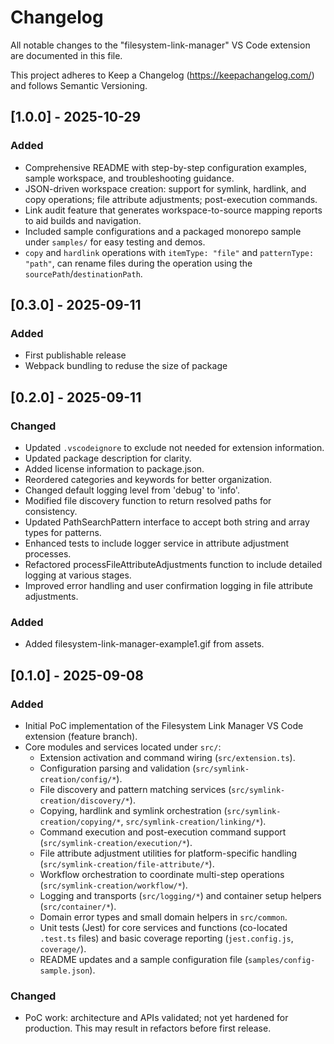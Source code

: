 # Changelog

All notable changes to the "filesystem-link-manager" VS Code extension are documented in this file.

This project adheres to Keep a Changelog (https://keepachangelog.com/) and follows Semantic Versioning.

## [1.0.0] - 2025-10-29

### Added
- Comprehensive README with step-by-step configuration examples, sample workspace, and troubleshooting guidance.
- JSON-driven workspace creation: support for symlink, hardlink, and copy operations; file attribute adjustments; post-execution commands.
- Link audit feature that generates workspace-to-source mapping reports to aid builds and navigation.
- Included sample configurations and a packaged monorepo sample under `samples/` for easy testing and demos.
- `copy` and `hardlink` operations with `itemType: "file"` and `patternType: "path"`, can rename files during the operation using the `sourcePath`/`destinationPath`.

## [0.3.0] - 2025-09-11

### Added
- First publishable release
- Webpack bundling to reduse the size of package

## [0.2.0] - 2025-09-11

### Changed
- Updated `.vscodeignore` to exclude not needed for extension information.
- Updated package description for clarity.
- Added license information to package.json.
- Reordered categories and keywords for better organization.
- Changed default logging level from 'debug' to 'info'.
- Modified file discovery function to return resolved paths for consistency.
- Updated PathSearchPattern interface to accept both string and array types for patterns.
- Enhanced tests to include logger service in attribute adjustment processes.
- Refactored processFileAttributeAdjustments function to include detailed logging at various stages.
- Improved error handling and user confirmation logging in file attribute adjustments.

### Added
- Added filesystem-link-manager-example1.gif from assets.

## [0.1.0] - 2025-09-08

### Added
- Initial PoC implementation of the Filesystem Link Manager VS Code extension (feature branch).
- Core modules and services located under `src/`:
	- Extension activation and command wiring (`src/extension.ts`).
	- Configuration parsing and validation (`src/symlink-creation/config/*`).
	- File discovery and pattern matching services (`src/symlink-creation/discovery/*`).
	- Copying, hardlink and symlink orchestration (`src/symlink-creation/copying/*`, `src/symlink-creation/linking/*`).
	- Command execution and post-execution command support (`src/symlink-creation/execution/*`).
	- File attribute adjustment utilities for platform-specific handling (`src/symlink-creation/file-attribute/*`).
	- Workflow orchestration to coordinate multi-step operations (`src/symlink-creation/workflow/*`).
	- Logging and transports (`src/logging/*`) and container setup helpers (`src/container/*`).
	- Domain error types and small domain helpers in `src/common`.
	- Unit tests (Jest) for core services and functions (co-located `.test.ts` files) and basic coverage reporting (`jest.config.js`, `coverage/`).
	- README updates and a sample configuration file (`samples/config-sample.json`).

### Changed
- PoC work: architecture and APIs validated; not yet hardened for production. This may result in refactors before first release.
